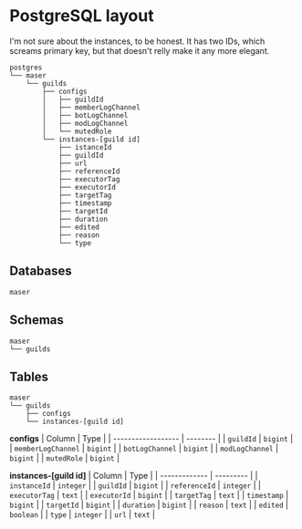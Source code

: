 # PostgreSQL layout
I'm not sure about the instances, to be honest.
It has two IDs, which screams primary key, but that doesn't relly make it any more elegant.

```
postgres
└── maser
    └── guilds
        ├── configs
        │   ├── guildId
        │   ├── memberLogChannel
        │   ├── botLogChannel
		│   ├── modLogChannel
        │   └── mutedRole
		└── instances-[guild id]
            ├── istanceId
			├── guildId
			├── url
			├── referenceId
			├── executorTag
			├── executorId
			├── targetTag
			├── timestamp
			├── targetId
			├── duration
			├── edited
			├── reason
			└── type
```

## Databases
```
maser
```

## Schemas
```
maser
└── guilds
```

## Tables
```
maser
└── guilds
	├── configs
    └── instances-[guild id]
```

**configs**
| Column             | Type     |
| ------------------ | -------- |
| `guildId`          | `bigint` |
| `memberLogChannel` | `bigint` |
| `botLogChannel`    | `bigint` |
| `modLogChannel`    | `bigint` |
| `mutedRole`        | `bigint` |

**instances-[guild id]**
| Column        | Type      |
| ------------- | --------- |
| `instanceId`  | `integer` |
| `guildId`     | `bigint`  |
| `referenceId` | `integer` |
| `executorTag` | `text`    |
| `executorId`  | `bigint`  |
| `targetTag`   | `text`    |
| `timestamp`   | `bigint`  |
| `targetId`    | `bigint`  |
| `duration`    | `bigint`  |
| `reason`      | `text`    |
| `edited`      | `boolean` |
| `type`        | `integer` |
| `url`         | `text`    |
